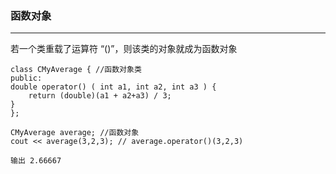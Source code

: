 ### 函数对象  
---

若一个类重载了运算符 “()”，则该类的对象就成为函数对象
```
class CMyAverage { //函数对象类
public:
double operator() ( int a1, int a2, int a3 ) {
    return (double)(a1 + a2+a3) / 3;
}
};

CMyAverage average; //函数对象
cout << average(3,2,3); // average.operator()(3,2,3)

输出 2.66667
```  
